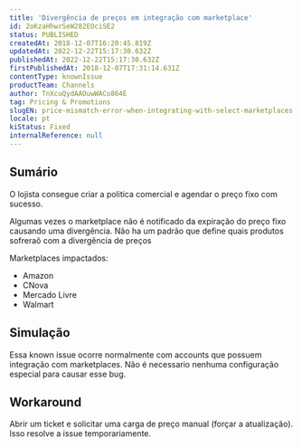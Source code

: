```yaml
---
title: 'Divergência de preços em integração com marketplace'
id: 2oKzaHhwrSeW282EOciSE2
status: PUBLISHED
createdAt: 2018-12-07T16:20:45.819Z
updatedAt: 2022-12-22T15:17:30.632Z
publishedAt: 2022-12-22T15:17:30.632Z
firstPublishedAt: 2018-12-07T17:31:14.631Z
contentType: knownIssue
productTeam: Channels
author: TnXcuQydAAOuwWACo864E
tag: Pricing & Promotions
slugEN: price-mismatch-error-when-integrating-with-select-marketplaces
locale: pt
kiStatus: Fixed
internalReference: null
---
```


## Sumário

O lojista consegue criar a politica comercial e agendar o preço fixo com sucesso. 

Algumas vezes o marketplace não é notificado da expiração do preço fixo causando uma divergência.  Não ha um padrão que define quais produtos sofreraõ com a divergência de preços

Marketplaces impactados:
- Amazon
- CNova
- Mercado Livre
- Walmart

## Simulação

Essa known issue ocorre normalmente com accounts que possuem integração com marketplaces. Não é necessario nenhuma configuração especial para causar esse bug.

## Workaround

Abrir um ticket e solicitar uma carga de preço manual (forçar a atualização).  Isso resolve a issue temporariamente.

